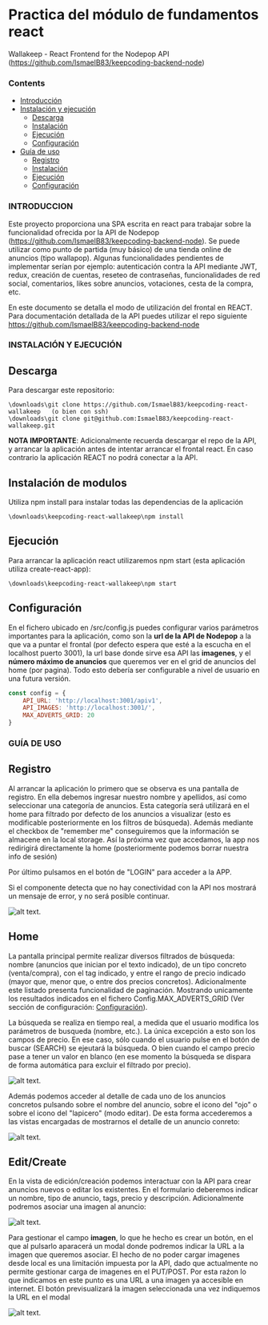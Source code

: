 # Practica del módulo de fundamentos react
Wallakeep - React Frontend for the Nodepop API (https://github.com/IsmaelB83/keepcoding-backend-node)

### Contents
- [Introducción](#INTRODUCCION)
- [Instalación y ejecución](#INSTALACIÓN-Y-EJECUCIÓN)
  - [Descarga](#Descarga)
  - [Instalación](#Inicialización-de-base-de-datos)
  - [Ejecución](#Ejecución)
  - [Configuración](#Configuración)
- [Guía de uso](#GUÍA-DE-USO)
  - [Registro](#Registro)
  - [Instalación](#Inicialización-de-base-de-datos)
  - [Ejecución](#Ejecución)
  - [Configuración](#Configuración)

### INTRODUCCION

Este proyecto proporciona una SPA escrita en react para trabajar sobre la funcionalidad ofrecida por la API de Nodepop (https://github.com/IsmaelB83/keepcoding-backend-node). Se puede utilizar como
punto de partida (muy básico) de una tienda online de anuncios (tipo wallapop). Algunas funcionalidades pendientes de implementar serían por ejemplo: autenticación contra la API mediante JWT, redux,
creación de cuentas, reseteo de contraseñas, funcionalidades de red social, comentarios, likes sobre anuncios, votaciones, cesta de la compra, etc.

En este documento se detalla el modo de utilización del frontal en REACT. Para documentación detallada de la API puedes utilizar el repo siguiente https://github.com/IsmaelB83/keepcoding-backend-node

### INSTALACIÓN Y EJECUCIÓN

## Descarga

Para descargar este repositorio:
```
\downloads\git clone https://github.com/IsmaelB83/keepcoding-react-wallakeep   (o bien con ssh)
\downloads\git clone git@github.com:IsmaelB83/keepcoding-react-wallakeep.git
```

**NOTA IMPORTANTE**: Adicionalmente recuerda descargar el repo de la API, y arrancar la aplicación antes de intentar arrancar el frontal react. En caso contrario la aplicación REACT no podrá conectar a la API.

## Instalación de modulos

Utiliza npm install para instalar todas las dependencias de la aplicación
```
\downloads\keepcoding-react-wallakeep\npm install
```

## Ejecución

Para arrancar la aplicación react utilizaremos npm start (esta aplicación utiliza create-react-app):
```
\downloads\keepcoding-react-wallakeep\npm start
```

## Configuración

En el fichero ubicado en /src/config.js puedes configurar varios parámetros importantes para la aplicación, como son la **url de la API de Nodepop** a la que va a puntar el frontal (por defecto espera que esté a la escucha en el localhost puerto 3001), la url base donde sirve esa API las **imagenes**, y el **número máximo de anuncios** que queremos ver en el grid de anuncios del home (por pagina). Todo esto debería ser configurable a nivel de usuario en una futura versión.
```js
const config = {
    API_URL: 'http://localhost:3001/apiv1',
    API_IMAGES: 'http://localhost:3001/',
    MAX_ADVERTS_GRID: 20
}
```

### GUÍA DE USO

## Registro

Al arrancar la aplicación lo primero que se observa es una pantalla de registro. En ella debemos ingresar nuestro nombre y apellidos, así como seleccionar una categoría de anuncios. Esta categoría será utilizará en el home para filtrado por defecto de los anuncios a visualizar (esto es modificable posteriormente en los filtros de búsqueda). Además mediante el checkbox de "remember me" conseguiremos que la información se almacene en la local storage. Así la próxima vez que accedamos, la app nos redirigirá directamente la home (posteriormente podemos borrar nuestra info de sesión)

Por último pulsamos en el botón de "LOGIN" para acceder a la APP. 

Si el componente detecta que no hay conectividad con la API nos mostrará un mensaje de error, y no será posible continuar.

![alt text](https://raw.githubusercontent.com/IsmaelB83/keepcoding-react-wallakeep/master/src/assets/images/readme/register.jpg).

## Home

La pantalla principal permite realizar diversos filtrados de búsqueda: nombre (anuncios que inician por el texto indicado), de un tipo concreto (venta/compra), con el tag indicado, y entre el rango de precio indicado (mayor que, menor que, o entre dos precios concretos). Adicionalmente este listado presenta funcionalidad de paginación. Mostrando unicamente los resultados indicados en el fichero Config.MAX_ADVERTS_GRID (Ver sección de configuración: [Configuración](#Configuración)).

La búsqueda se realiza en tiempo real, a medida que el usuario modifica los parámetros de busqueda (nombre, etc.). La única excepción a esto son los campos de precio. En ese caso, sólo cuando el usuario pulse en el botón de buscar (SEARCH) se ejeutará la búsqueda. O bien cuando el campo precio pase a tener un valor en blanco (en ese momento la búsqueda se dispara de forma automática para excluir el filtrado por precio).

![alt text](https://raw.githubusercontent.com/IsmaelB83/keepcoding-react-wallakeep/master/src/assets/images/readme/home_1.jpg).

Además podemos acceder al detalle de cada uno de los anuncios concretos pulsando sobre el nombre del anuncio, sobre el icono del "ojo" o sobre el icono del "lapicero" (modo editar). De esta forma accederemos a las vistas encargadas de mostrarnos el detalle de un anuncio conreto:

![alt text](https://raw.githubusercontent.com/IsmaelB83/keepcoding-react-wallakeep/master/src/assets/images/readme/home_2.jpg).

## Edit/Create

En la vista de edición/creación podemos interactuar con la API para crear anuncios nuevos o editar los existentes. En el formulario deberemos indicar un nombre, tipo de anuncio, tags, precio y descripción. Adicionalmente podremos asociar una imagen al anuncio:

![alt text](https://raw.githubusercontent.com/IsmaelB83/keepcoding-react-wallakeep/master/src/assets/images/readme/home_3.jpg).

Para gestionar el campo **imagen**, lo que he hecho es crear un botón, en el que al pulsarlo aparacerá un modal donde podremos indicar la URL a la imagen que queremos asociar. El hecho de no poder cargar imagenes desde local es una limitación impuesta por la API, dado que actualmente no permite gestionar carga de imagenes en el PUT/POST. Por esta raźon lo que indicamos en este punto es una URL a una imagen ya accesible en internet. El botón previsualizará la imagen seleccionada una vez indiquemos la URL en el modal

![alt text](https://raw.githubusercontent.com/IsmaelB83/keepcoding-react-wallakeep/master/src/assets/images/readme/home_4.jpg).
